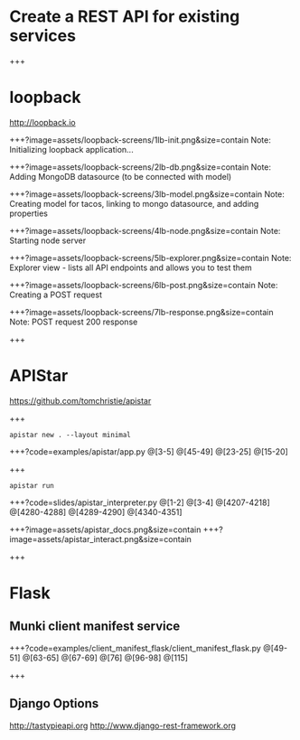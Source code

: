 # Create a REST API for existing services
+++
# loopback
http://loopback.io

+++?image=assets/loopback-screens/1lb-init.png&size=contain
Note: 
Initializing loopback application...

+++?image=assets/loopback-screens/2lb-db.png&size=contain
Note:
Adding MongoDB datasource (to be connected with model)

+++?image=assets/loopback-screens/3lb-model.png&size=contain
Note:
Creating model for tacos, linking to mongo datasource, and adding properties

+++?image=assets/loopback-screens/4lb-node.png&size=contain
Note: 
Starting node server

+++?image=assets/loopback-screens/5lb-explorer.png&size=contain
Note: 
Explorer view - lists all API endpoints and allows you to test them

+++?image=assets/loopback-screens/6lb-post.png&size=contain
Note: 
Creating a POST request

+++?image=assets/loopback-screens/7lb-response.png&size=contain
Note: 
POST request 200 response

+++
# APIStar
https://github.com/tomchristie/apistar

+++
```shell
apistar new . --layout minimal
```

+++?code=examples/apistar/app.py
@[3-5]
@[45-49]
@[23-25]
@[15-20]

+++
```shell
apistar run
```
+++?code=slides/apistar_interpreter.py
@[1-2]
@[3-4]
@[4207-4218]
@[4280-4288]
@[4289-4290]
@[4340-4351]

+++?image=assets/apistar_docs.png&size=contain
+++?image=assets/apistar_interact.png&size=contain

+++
# Flask
## Munki client manifest service

+++?code=examples/client_manifest_flask/client_manifest_flask.py
@[49-51]
@[63-65]
@[67-69]
@[76]
@[96-98]
@[115]

+++
## Django Options
http://tastypieapi.org
http://www.django-rest-framework.org
